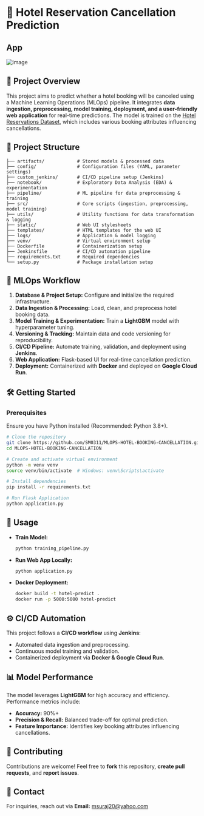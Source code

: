 # 🏨 Hotel Reservation Cancellation Prediction

## App
![image](https://github.com/user-attachments/assets/ecca5b11-fbbd-445e-b3df-0d768910e35e)

## 🚀 Project Overview
This project aims to predict whether a hotel booking will be canceled using a Machine Learning Operations (MLOps) pipeline. It integrates **data ingestion, preprocessing, model training, deployment, and a user-friendly web application** for real-time predictions. The model is trained on the [Hotel Reservations Dataset](https://www.kaggle.com/datasets/ahsan81/hotel-reservations-classification-dataset), which includes various booking attributes influencing cancellations.

## 🐂 Project Structure
```
├── artifacts/            # Stored models & processed data
├── config/               # Configuration files (YAML, parameter settings)
├── custom_jenkins/       # CI/CD pipeline setup (Jenkins)
├── notebook/             # Exploratory Data Analysis (EDA) & experimentation
├── pipeline/             # ML pipeline for data preprocessing & training
├── src/                  # Core scripts (ingestion, preprocessing, model training)
├── utils/                # Utility functions for data transformation & logging
├── static/               # Web UI stylesheets
├── templates/            # HTML templates for the web UI
├── logs/                 # Application & model logging
├── venv/                 # Virtual environment setup
├── Dockerfile            # Containerization setup
├── Jenkinsfile           # CI/CD automation pipeline
├── requirements.txt      # Required dependencies
└── setup.py              # Package installation setup
```

## 🔄 MLOps Workflow
1. **Database & Project Setup:** Configure and initialize the required infrastructure.
2. **Data Ingestion & Processing:** Load, clean, and preprocess hotel booking data.
3. **Model Training & Experimentation:** Train a **LightGBM** model with hyperparameter tuning.
4. **Versioning & Tracking:** Maintain data and code versioning for reproducibility.
5. **CI/CD Pipeline:** Automate training, validation, and deployment using **Jenkins**.
6. **Web Application:** Flask-based UI for real-time cancellation prediction.
7. **Deployment:** Containerized with **Docker** and deployed on **Google Cloud Run**.

## 🛠️ Getting Started
### Prerequisites
Ensure you have Python installed (Recommended: Python 3.8+).

```bash
# Clone the repository
git clone https://github.com/SM0311/MLOPS-HOTEL-BOOKING-CANCELLATION.git
cd MLOPS-HOTEL-BOOKING-CANCELLATION

# Create and activate virtual environment
python -m venv venv
source venv/bin/activate  # Windows: venv\Scripts\activate

# Install dependencies
pip install -r requirements.txt

# Run Flask Application
python application.py
```

## 🎯 Usage
- **Train Model:**  
  ```bash
  python training_pipeline.py
  ```
- **Run Web App Locally:**  
  ```bash
  python application.py
  ```
- **Docker Deployment:**  
  ```bash
  docker build -t hotel-predict .
  docker run -p 5000:5000 hotel-predict
  ```

## ⚙️ CI/CD Automation
This project follows a **CI/CD workflow** using **Jenkins**:
- Automated data ingestion and preprocessing.
- Continuous model training and validation.
- Containerized deployment via **Docker & Google Cloud Run**.

## 📊 Model Performance
The model leverages **LightGBM** for high accuracy and efficiency. Performance metrics include:
- **Accuracy:** 90%+
- **Precision & Recall:** Balanced trade-off for optimal prediction.
- **Feature Importance:** Identifies key booking attributes influencing cancellations.

## 🤝 Contributing
Contributions are welcome! Feel free to **fork** this repository, **create pull requests**, and **report issues**.

## 📩 Contact
For inquiries, reach out via **Email:** msuraj20@yahoo.com
